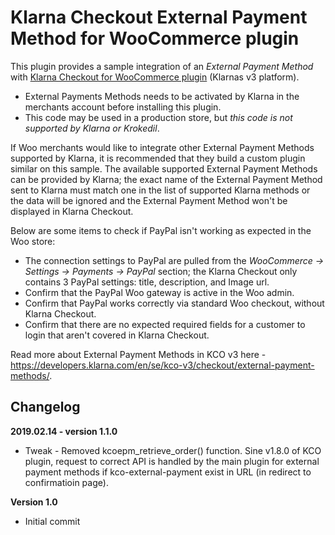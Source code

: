 # Klarna Checkout External Payment Method for WooCommerce plugin

This plugin provides a sample integration of an _External Payment Method_ with [Klarna Checkout for WooCommerce plugin](https://wordpress.org/plugins/klarna-checkout-for-woocommerce/) (Klarnas v3 platform).

* External Payments Methods needs to be activated by Klarna in the merchants account before installing this plugin.
* This code may be used in a production store, but _this code is not supported by Klarna or Krokedil_.

If Woo merchants would like to integrate other External Payment Methods supported by Klarna, it is recommended that they build a custom plugin similar on this sample. The available supported External Payment Methods can be provided by Klarna; the exact name of the External Payment Method sent to Klarna must match one in the list of supported Klarna methods or the data will be ignored and the External Payment Method won't be displayed in Klarna Checkout.


Below are some items to check if PayPal isn't working as expected in the Woo store:

* The connection settings to PayPal are pulled from the _WooCommerce -> Settings -> Payments -> PayPal_ section;  the Klarna Checkout only contains 3 PayPal settings: title, description, and Image url.
* Confirm that the PayPal Woo gateway is active in the Woo admin.
* Confirm that PayPal works correctly via standard Woo checkout, without Klarna Checkout.
* Confirm that there are no expected required fields for a customer to login that aren't covered in Klarna Checkout.

Read more about External Payment Methods in KCO v3 here - https://developers.klarna.com/en/se/kco-v3/checkout/external-payment-methods/.

## Changelog
**2019.02.14  - version 1.1.0**
* Tweak         - Removed kcoepm_retrieve_order() function. Sine v1.8.0 of KCO plugin, request to correct API is handled by the main plugin for external payment methods if kco-external-payment exist in URL (in redirect to confirmatioin page).

**Version 1.0**
* Initial commit